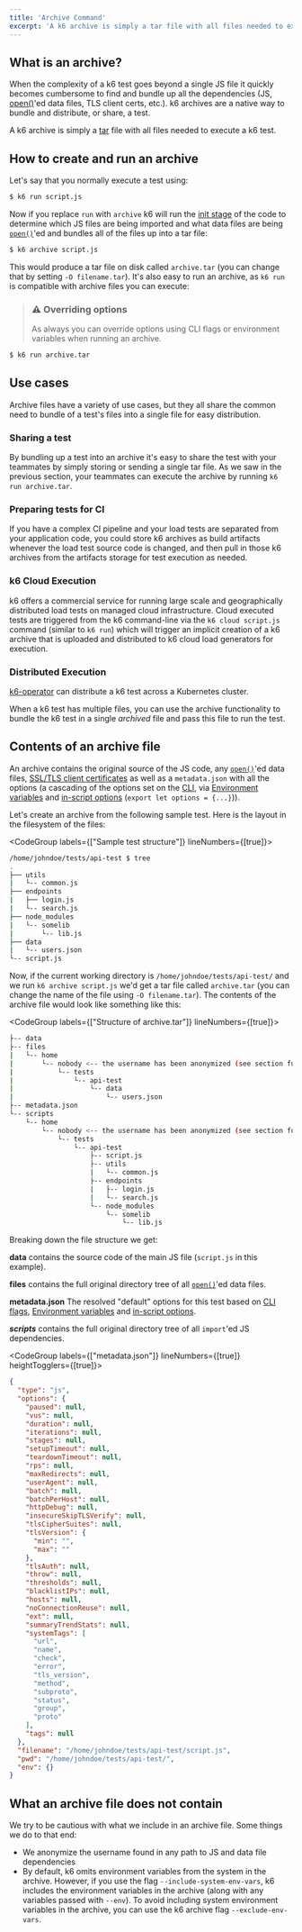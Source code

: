 ```yaml
---
title: 'Archive Command'
excerpt: 'A k6 archive is simply a tar file with all files needed to execute a k6 test.'
---
```


## What is an archive?

When the complexity of a k6 test goes beyond a single JS file it quickly becomes cumbersome to
find and bundle up all the dependencies (JS, [open()](/javascript-api/init-context/open)'ed data files, TLS
client certs, etc.). k6 archives are a native way to bundle and distribute, or share, a test.

A k6 archive is simply a [tar](https://en.wikipedia.org/wiki/Tar_%28computing%29) file with all
files needed to execute a k6 test.

## How to create and run an archive

Let's say that you normally execute a test using:

<CodeGroup labels={[]} lineNumbers={[true]}>

```bash
$ k6 run script.js
```

</CodeGroup>

Now if you replace `run` with `archive` k6 will run the [init stage](/using-k6/test-lifecycle) of
the code to determine which JS files are being imported and what data files are being
[`open()`](/javascript-api/init-context/open)'ed and bundles all of the files up
into a tar file:

<CodeGroup labels={[]} lineNumbers={[true]}>

```bash
$ k6 archive script.js
```

</CodeGroup>

This would produce a tar file on disk called `archive.tar` (you can change that by setting
`-O filename.tar`). It's also easy to run an archive, as `k6 run` is compatible with archive
files you can execute:

> ### ⚠️ Overriding options
>
> As always you can override options using CLI flags or environment variables when
> running an archive.

<CodeGroup labels={[]} lineNumbers={[true]}>

```bash
$ k6 run archive.tar
```

</CodeGroup>

## Use cases

Archive files have a variety of use cases, but they all share the common need to bundle
of a test's files into a single file for easy distribution.

### Sharing a test

By bundling up a test into an archive it's easy to share the test with your teammates by
simply storing or sending a single tar file. As we saw in the previous section, your teammates
can execute the archive by running `k6 run archive.tar`.

### Preparing tests for CI

If you have a complex CI pipeline and your load tests are separated from your application
code, you could store k6 archives as build artifacts whenever the load test source code
is changed, and then pull in those k6 archives from the artifacts storage for test execution
as needed.

### k6 Cloud Execution

k6 offers a commercial service for running large scale and geographically
distributed load tests on managed cloud infrastructure. Cloud executed tests are triggered
from the k6 command-line via the `k6 cloud script.js` command (similar to `k6 run`) which will
trigger an implicit creation of a k6 archive that is uploaded and distributed to k6 cloud
load generators for execution.

### Distributed Execution 

[k6-operator](https://github.com/grafana/k6-operator#multi-file-tests) can distribute a k6 test across a Kubernetes cluster. 

When a k6 test has multiple files, you can use the archive functionality to bundle the k6 test in a single *archived* file and pass this file to run the test.

## Contents of an archive file

An archive contains the original source of the JS code, any [`open()`](/javascript-api/init-context/open)'ed
data files, [SSL/TLS client certificates](/using-k6/protocols/ssl-tls/ssl-tls-client-certificates) as well as a
`metadata.json` with all the options (a cascading of the options set on the [CLI](/using-k6/options),
via [Environment variables](/using-k6/options) and [in-script options](/using-k6/options)
(`export let options = {...}`)).

Let's create an archive from the following sample test. Here is the layout in the filesystem
of the files:

<CodeGroup labels={["Sample test structure"]} lineNumbers={[true]}>

```bash
/home/johndoe/tests/api-test $ tree
.
├── utils
|   └-- common.js
├── endpoints
|   ├── login.js
|   └-- search.js
├── node_modules
|   └-- somelib
|       └-- lib.js
├── data
|   └-- users.json
└-- script.js
```

</CodeGroup>

Now, if the current working directory is `/home/johndoe/tests/api-test/` and we run
`k6 archive script.js` we'd get a tar file called `archive.tar` (you can change the name of the
file using `-O filename.tar`). The contents of the archive file would look like something like
this:

<CodeGroup labels={["Structure of archive.tar"]} lineNumbers={[true]}>

```bash
├-- data
├-- files
|   └-- home
|       └-- nobody <-- the username has been anonymized (see section further down)
|           └-- tests
|               └-- api-test
|                   └-- data
|                       └-- users.json
├-- metadata.json
└-- scripts
    └-- home
        └-- nobody <-- the username has been anonymized (see section further down)
            └-- tests
                └-- api-test
                    ├-- script.js
                    ├-- utils
                    |   └-- common.js
                    ├-- endpoints
                    |   ├-- login.js
                    |   └-- search.js
                    └-- node_modules
                        └-- somelib
                            └-- lib.js
```

</CodeGroup>

Breaking down the file structure we get:

**data** contains the source code of the main JS file (`script.js` in this example).

**files** contains the full original directory tree of all [`open()`](/javascript-api/init-context/open)'ed data files.

**metadata.json** The resolved "default" options for this test based on [CLI flags](/using-k6/options),
[Environment variables](/using-k6/options) and [in-script options](/using-k6/options).

**_scripts_** contains the full original directory tree of all `import`'ed JS dependencies.

<CodeGroup labels={["metadata.json"]} lineNumbers={[true]} heightTogglers={[true]}>

```json
{
  "type": "js",
  "options": {
    "paused": null,
    "vus": null,
    "duration": null,
    "iterations": null,
    "stages": null,
    "setupTimeout": null,
    "teardownTimeout": null,
    "rps": null,
    "maxRedirects": null,
    "userAgent": null,
    "batch": null,
    "batchPerHost": null,
    "httpDebug": null,
    "insecureSkipTLSVerify": null,
    "tlsCipherSuites": null,
    "tlsVersion": {
      "min": "",
      "max": ""
    },
    "tlsAuth": null,
    "throw": null,
    "thresholds": null,
    "blacklistIPs": null,
    "hosts": null,
    "noConnectionReuse": null,
    "ext": null,
    "summaryTrendStats": null,
    "systemTags": [
      "url",
      "name",
      "check",
      "error",
      "tls_version",
      "method",
      "subproto",
      "status",
      "group",
      "proto"
    ],
    "tags": null
  },
  "filename": "/home/johndoe/tests/api-test/script.js",
  "pwd": "/home/johndoe/tests/api-test/",
  "env": {}
}
```

</CodeGroup>

## What an archive file does not contain

We try to be cautious with what we include in an archive file. Some things we do to that end:

- We anonymize the username found in any path to JS and data file dependencies
- By default, k6 omits environment variables from the system in the archive.
However, if you use the flag `--include-system-env-vars`, k6 includes the environment variables in the archive (along with any variables passed with `--env`).
To avoid including system environment variables in the archive, you can use the k6 archive flag `--exclude-env-vars`.
